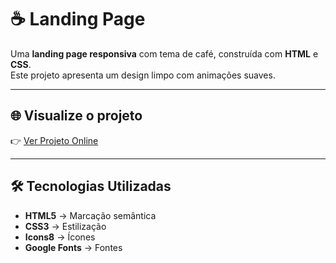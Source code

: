 # ☕ Landing Page  

Uma **landing page responsiva** com tema de café, construída com **HTML** e **CSS**.  
Este projeto apresenta um design limpo com animações suaves.  

---

## 🌐 Visualize o projeto  
👉 [Ver Projeto Online]([https://SEU-LINK-AQUI](https://damasiodev.github.io/cafena-page/))  

---

## 🛠️ Tecnologias Utilizadas  
- **HTML5** → Marcação semântica  
- **CSS3** → Estilização  
- **Icons8** → Ícones  
- **Google Fonts** → Fontes  
